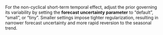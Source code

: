 For the non-cyclical short-term temporal effect, adjust the prior governing its variability by setting the **forecast uncertainty parameter** to “default”, “small”, or “tiny”. Smaller settings impose tighter regularization, resulting in narrower forecast uncertainty and more rapid reversion to the seasonal trend. 